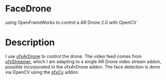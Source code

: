 FaceDrone
=========

using OpenFrameWorks to control a AR Drone 2.0 with OpenCV

Description
===========

I use [ofxArDrone](http://github.com/https://github.com/memo/ofxARDrone) to control the drone.
The video feed comes from [ofxStreamer](https://github.com/HalfdanJ/ofxStreamer), which I am adapting to a single AR Drone video stream addon, possible incorporated in the ofxArDrone addon.
The face detection is done via OpenCV using the [ofxCv](https://github.com/kylemcdonald/ofxCv) addon.